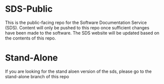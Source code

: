 # SDS-Public
This is the public-facing repo for the Software Documentation Service (SDS). Content will only be pushed to this repo once sufficient changes have been made to the software. The SDS website will be updated based on the contents of this repo.

# Stand-Alone
If you are looking for the stand aloen version of the sds, please go to the stand-alone branch of this repo
